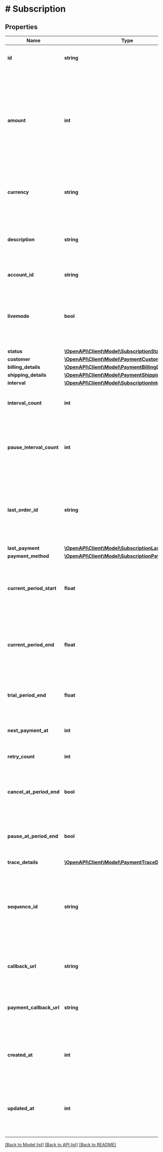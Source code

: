 # # Subscription

## Properties

Name | Type | Description | Notes
------------ | ------------- | ------------- | -------------
**id** | **string** | Unique identifier for the subscription. | [optional] 
**amount** | **int** | Amount intended to be collected by this payment. A positive integer representing how much to charge in the smallest currency unit (e.g., 100 cents to charge 1.00 USD). | [optional] 
**currency** | **string** | Three-letter [ISO currency code](https://en.wikipedia.org/wiki/ISO_4217), in uppercase. Must be a supported currency. | [optional] 
**description** | **string** | An arbitrary string attached to the subscription. Often useful for displaying to users. | [optional] 
**account_id** | **string** | MONEI Account identifier. | [optional] 
**livemode** | **bool** | Has the value &#x60;true&#x60; if the resource exists in live mode or the value &#x60;false&#x60; if the resource exists in test mode. | [optional] 
**status** | [**\OpenAPI\Client\Model\SubscriptionStatus**](SubscriptionStatus.md) |  | [optional] 
**customer** | [**\OpenAPI\Client\Model\PaymentCustomer**](PaymentCustomer.md) |  | [optional] 
**billing_details** | [**\OpenAPI\Client\Model\PaymentBillingDetails**](PaymentBillingDetails.md) |  | [optional] 
**shipping_details** | [**\OpenAPI\Client\Model\PaymentShippingDetails**](PaymentShippingDetails.md) |  | [optional] 
**interval** | [**\OpenAPI\Client\Model\SubscriptionInterval**](SubscriptionInterval.md) |  | [optional] 
**interval_count** | **int** | Number of intervals between subscription payments. | [optional] 
**pause_interval_count** | **int** | Number of intervals when subscription will be paused before it activates again. | [optional] 
**last_order_id** | **string** | An order ID from your system. A unique identifier that can be used to reconcile the payment with your internal system. | [optional] 
**last_payment** | [**\OpenAPI\Client\Model\SubscriptionLastPayment**](SubscriptionLastPayment.md) |  | [optional] 
**payment_method** | [**\OpenAPI\Client\Model\SubscriptionPaymentMethod**](SubscriptionPaymentMethod.md) |  | [optional] 
**current_period_start** | **float** | The start date of the current subscription period. Measured in seconds since the Unix epoch. | [optional] 
**current_period_end** | **float** | The end date of the current subscription period. Measured in seconds since the Unix epoch. | [optional] 
**trial_period_end** | **float** | The end date of the trial period. Measured in seconds since the Unix epoch. | [optional] 
**next_payment_at** | **int** | The date when the next payment will be made. | [optional] 
**retry_count** | **int** | Number of retries left for the subscription. | [optional] 
**cancel_at_period_end** | **bool** | If true, the subscription will be canceled at the end of the current period. | [optional] 
**pause_at_period_end** | **bool** | If true, the subscription will be paused at the end of the current period. | [optional] 
**trace_details** | [**\OpenAPI\Client\Model\PaymentTraceDetails**](PaymentTraceDetails.md) |  | [optional] 
**sequence_id** | **string** | A permanent identifier that refers to the initial payment of a sequence of payments. This value needs to be sent in the path for &#x60;RECURRING&#x60; payments. | [optional] 
**callback_url** | **string** | The URL will be called each time subscription status changes. | [optional] 
**payment_callback_url** | **string** | The URL will be called each time subscription creates a new payments. | [optional] 
**created_at** | **int** | Time at which the resource was created. Measured in seconds since the Unix epoch. | [optional] 
**updated_at** | **int** | Time at which the resource updated last time. Measured in seconds since the Unix epoch. | [optional] 

[[Back to Model list]](../../README.md#documentation-for-models) [[Back to API list]](../../README.md#documentation-for-api-endpoints) [[Back to README]](../../README.md)


